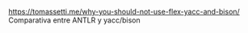 https://tomassetti.me/why-you-should-not-use-flex-yacc-and-bison/
Comparativa entre ANTLR y yacc/bison
